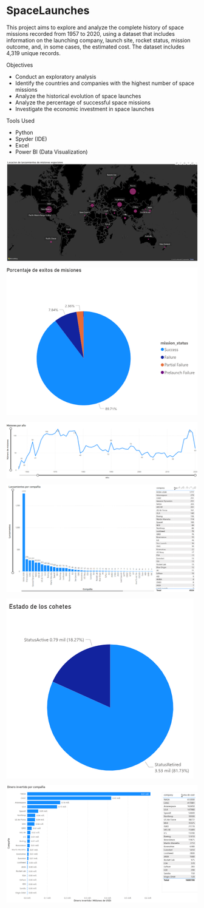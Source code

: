 # SpaceLaunches

This project aims to explore and analyze the complete history of space missions recorded from 1957 to 2020, using a dataset that includes information on the launching company, launch site, rocket status, mission outcome, and, in some cases, the estimated cost. The dataset includes 4,319 unique records.

Objectives

- Conduct an exploratory analysis
- Identify the countries and companies with the highest number of space missions
- Analyze the historical evolution of space launches
- Analyze the percentage of successful space missions
- Investigate the economic investment in space launches

Tools Used

- Python
- Spyder (IDE)
- Excel
- Power BI (Data Visualization)

![Locacion Misiones Espaciales](images/LocacionMisionesEspaciales.png)

![Porcentaje de exito de las misiones](images/ExitoMisiones.png)

![Misiones por año](images/Misionesxanio.png)

![Lanzamientos por compañia](images/LanzamientosCompania.png)

![Estado de los cohetes](images/EstadoCohetes.png)

![Total dinero invertido](images/DineroInvertido.png)

